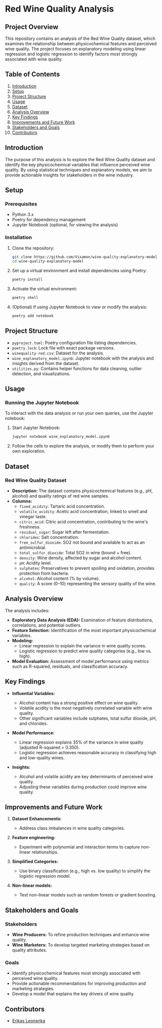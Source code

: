 # Red Wine Quality Analysis

## **Project Overview**
This repository contains an analysis of the Red Wine Quality dataset, which examines the relationship between physicochemical features and perceived wine quality. The project focuses on explanatory modeling using linear regression and logistic regression to identify factors most strongly associated with wine quality.

## Table of Contents

1. [Introduction](#introduction)
2. [Setup](#setup)
3. [Project Structure](#project-structure)
4. [Usage](#usage)
5. [Dataset](#dataset)
6. [Analysis Overview](#analysis-overview)
7. [Key Findings](#key-findings)
8. [Improvements and Future Work](#improvements-and-future-work)
9. [Stakeholders and Goals](#stakeholders-and-goals)
10. [Contributors](#contributors)

## Introduction
The purpose of this analysis is to explore the Red Wine Quality dataset and identify the key physicochemical variables that influence perceived wine quality. By using statistical techniques and explanatory models, we aim to provide actionable insights for stakeholders in the wine industry.

## Setup

### Prerequisites
- Python 3.x
- Poetry for dependency management
- Jupyter Notebook (optional, for viewing the analysis)

### Installation
1. Clone the repository:
   ```bash
   git clone https://github.com/Vixamon/wine-quality-explanatory-model/
   cd wine-quality-explanatory-model
   ```

2. Set up a virtual environment and install dependencies using Poetry:
   ```bash
   poetry install
   ```

3. Activate the virtual environment:
   ```bash
   poetry shell
   ```

4. (Optional) If using Jupyter Notebook to view or modify the analysis:  
   ```bash
   poetry add notebook
   ```

## Project Structure

- `pyproject.toml`: Poetry configuration file listing dependencies.
- `poetry.lock`: Lock file with exact package versions.
- `winequality-red.csv`: Dataset for the analysis.
- `wine_explanatory_model.ipynb`: Jupyter notebook with the analysis and insights derived from the dataset.
- `utilities.py`: Contains helper functions for data cleaning, outlier detection, and visualizations.

## Usage

### Running the Jupyter Notebook
To interact with the data analysis or run your own queries, use the Jupyter notebook:
1. Start Jupyter Notebook:
   ```bash
   jupyter notebook wine_explanatory_model.ipynb
   ```
2. Follow the cells to explore the analysis, or modify them to perform your own exploration.

## Dataset

### Red Wine Quality Dataset

- **Description:** The dataset contains physicochemical features (e.g., pH, alcohol) and quality ratings of red wine samples.
- **Columns:**
  - `fixed_acidity`: Tartaric acid concentration.
  - `volatile_acidity`: Acetic acid concentration, linked to smell and vinegar taste.
  - `citric_acid`: Citric acid concentration, contributing to the wine's freshness.
  - `residual_sugar`: Sugar left after fermentation.
  - `chlorides`: Salt concentration.
  - `free_sulfur_dioxide`: SO2 not bound and available to act as an antimicrobial.
  - `total_sulfur_dioxide`: Total SO2 in wine (bound + free).
  - `density`: Wine density, affected by sugar and alcohol content.
  - `pH`: Acidity level.
  - `sulphates`: Preservatives to prevent spoiling and oxidation, provides protection from bacteria.
  - `alcohol`: Alcohol content (% by volume).
  - `quality`: A score (0–10) representing the sensory quality of the wine.

## Analysis Overview

The analysis includes:

- **Exploratory Data Analysis (EDA):** Examination of feature distributions, correlations, and potential outliers.
- **Feature Selection:** Identification of the most important physicochemical variables.
- **Modeling:**
  - Linear regression to explain the variance in wine quality scores.
  - Logistic regression to predict wine quality categories (e.g., low vs. high).
- **Model Evaluation:** Assessment of model performance using metrics such as R-squared, residuals, and classification accuracy.

## Key Findings

- **Influential Variables:**
  - Alcohol content has a strong positive effect on wine quality.
  - Volatile acidity is the most negatively correlated variable with wine quality.
  - Other significant variables include sulphates, total sulfur dioxide, pH, and chlorides.

- **Model Performance:**
  - Linear regression explains 35% of the variance in wine quality (adjusted R-squared = 0.350).
  - Logistic regression achieves reasonable accuracy in classifying high and low-quality wines.

- **Insights:**
  - Alcohol and volatile acidity are key determinants of perceived wine quality.
  - Adjusting these variables during production could improve wine quality.

## Improvements and Future Work

1. **Dataset Enhancements:**
   - Address class imbalances in wine quality categories.

2. **Feature engineering:**
   - Experiment with polynomial and interaction terms to capture non-linear relationships.

3. **Simplified Categories:**
   - Use binary classification (e.g., high vs. low quality) to simplify the logistic regression model.

4. **Non-linear models:**
   - Test non-linear models such as random forests or gradient boosting.

## Stakeholders and Goals

### Stakeholders

- **Wine Producers:** To refine production techniques and enhance wine quality.
- **Wine Marketers:** To develop targeted marketing strategies based on quality attributes.

### Goals

- Identify physicochemical features most strongly associated with perceived wine quality.
- Provide actionable recommendations for improving production and marketing strategies.
- Develop a model that explains the key drivers of wine quality.

## Contributors
- [Erikas Leonenka](https://github.com/eleonen)
